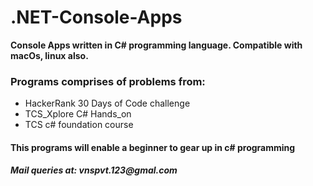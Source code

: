 # .NET-Console-Apps
<b>Console Apps written in C# programming language. Compatible with macOs, linux also.</b>
<h3>Programs comprises of problems from:</h3>
<ul>
  <li>HackerRank 30 Days of Code challenge</li>
  <li>TCS_Xplore C# Hands_on</li>
  <li>TCS c# foundation course</li> 
</ul>
<h4>This programs will enable a beginner to gear up in c# programming</h4>
<h5>Mail queries at: vnspvt.123@gmal.com</h5>

